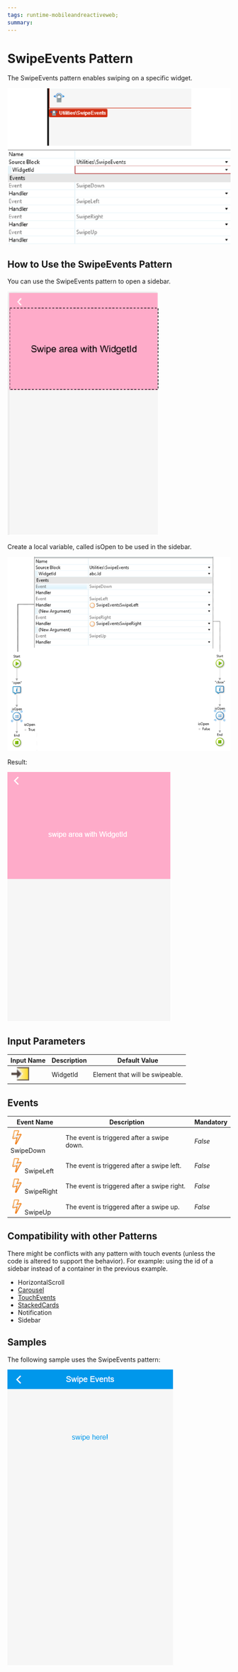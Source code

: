 ```yaml
---
tags: runtime-mobileandreactiveweb;  
summary: 
---
```


# SwipeEvents Pattern

The SwipeEvents pattern enables swiping on a specific widget.

![](images/swipe_events.png)

## How to Use the SwipeEvents Pattern

You can use the SwipeEvents pattern to open a sidebar.

![](images/swipe_area.png)

Create a local variable, called isOpen to be used in the sidebar.

![](images/swipe_events_create.png)

Result:

![](images/SwipeEvents_EndResult.gif)

## Input Parameters

**Input Name** |  **Description** |  **Default Value**  
---|---|---  
![](images/input.png) |  WidgetId  |  Element that will be swipeable.  |  none  
  
## Events

**Event Name** |  **Description** |  **Mandatory**  
---|---|---  
![](images/Event.png) SwipeDown  |  The event is triggered after a swipe down.  |  _False_  
![](images/Event.png) SwipeLeft  |  The event is triggered after a swipe left.  |  _False_  
![](images/Event.png) SwipeRight  |  The event is triggered after a swipe right.  |  _False_  
![](images/Event.png) SwipeUp  |  The event is triggered after a swipe up.  |  _False_  
  
## Compatibility with other Patterns

There might be conflicts with any pattern with touch events (unless the code is altered to support the behavior). For example: using the id of a sidebar instead of a container in the previous example.

  * HorizontalScroll 
  * [Carousel](<carousel.md>)
  * [TouchEvents](<touchevents.md>)
  * [StackedCards](<stackedcards.md>)
  * Notification 
  * Sidebar 

## Samples

The following sample uses the SwipeEvents pattern:

![](images/SwipeEvents-Sample-1.PNG)
